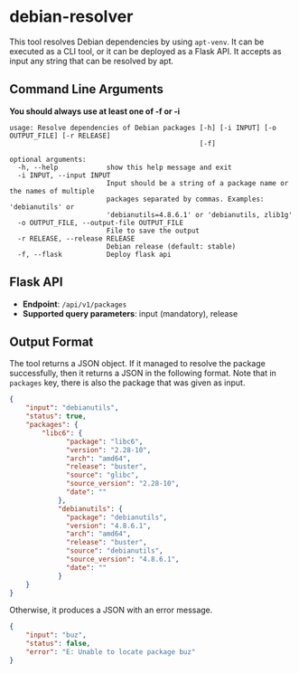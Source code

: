 debian-resolver
===============

This tool resolves Debian dependencies by using `apt-venv`.
It can be executed as a CLI tool, or it can be deployed as a Flask API.
It accepts as input any string that can be resolved by apt.

Command Line Arguments
----------------------
__You should always use at least one of -f or -i__

```
usage: Resolve dependencies of Debian packages [-h] [-i INPUT] [-o OUTPUT_FILE] [-r RELEASE]
                                               [-f]

optional arguments:
  -h, --help            show this help message and exit
  -i INPUT, --input INPUT
                        Input should be a string of a package name or the names of multiple
                        packages separated by commas. Examples: 'debianutils' or
                        'debianutils=4.8.6.1' or 'debianutils, zlib1g'
  -o OUTPUT_FILE, --output-file OUTPUT_FILE
                        File to save the output
  -r RELEASE, --release RELEASE
                        Debian release (default: stable)
  -f, --flask           Deploy flask api
```

Flask API
---------
* **Endpoint**: `/api/v1/packages`
* **Supported query parameters**: input (mandatory), release

Output Format
-------------

The tool returns a JSON object.
If it managed to resolve the package successfully,
then it returns a JSON in the following format.
Note that in `packages` key, there is also the package that was given as input.

```json
{
    "input": "debianutils",
    "status": true,
    "packages": {
        "libc6": {
              "package": "libc6",
              "version": "2.28-10",
              "arch": "amd64",
              "release": "buster",
              "source": "glibc",
              "source_version": "2.28-10",
              "date": ""
            },
            "debianutils": {
              "package": "debianutils",
              "version": "4.8.6.1",
              "arch": "amd64",
              "release": "buster",
              "source": "debianutils",
              "source_version": "4.8.6.1",
              "date": ""
            }
    }
}
```

Otherwise, it produces a JSON with an error message.

```json
{
    "input": "buz",
    "status": false,
    "error": "E: Unable to locate package buz"
}
```
